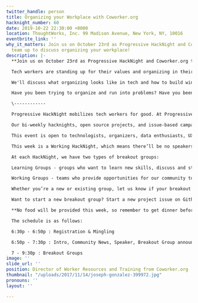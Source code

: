 ```yaml
---
twitter_handle: person
title: Organizing your Workplace with Coworker.org
hacknight_number: 60
date: 2019-10-22 22:30:00 +0000
location: ThoughtWorks, Inc. 99 Madison Avenue, New York, NY, 10016
eventbrite_link: ''
why_it_matters: Join us on October 23rd as Progressive HackNight and Coworker.org
  team up to discuss organizing your workplace!
description: |-
  **Join us on October 23rd as Progressive HackNight and Coworker.org team up to discuss organizing your workplace!**

  Tech workers are standing up for their values and organizing in their workplaces. This energy is attracting news coverage and inciting action across the country. We're bringing Marley Pulido, the Director of Worker Resources and Training from Coworker.org, to Progressive HackNight to get to the nitty gritty of how to organize your workplace.

  We'll discuss what organizing looks like in tech and how to build winning campaigns. Then we'll go through practical exercises to practice how to respond to complications and backlash as you're organizing.

  Have you been trying to organize and run into problems? Have you been curious what "organizing the workplace" really looks like? If so, come learn with us!

  \------------

  Progressive HackNight mobilizes tech workers for good. At Progressive HackNight, we design, plan, and organize around technology that addresses inequity and promotes a society that works for all. We take a strong stance that technology that breeds injustice and oppression should be dismantled.

  Our bi-weekly hacknights, open source projects, and issue-based campaigns educate and empower advocates and tech workers to create progressive change.

  This event is open to technologists, organizers, data enthusiasts, UX/UI designers, creatives, project managers, product managers, coders, etc... of all backgrounds/experiences.

  This week is a Working HackNight, which means there’ll be no speakers… just a full evening of hacking and strategizing! We’re going to collaborate on open-source projects, plan ways to help grassroots organizations, and learn from each other.

  At each HackNight, we have two types of breakout groups:

  Learning Groups - groups who want to learn new skills, discuss and strategize on issues, or refine their ideas.

  Working Groups - teams who provide opportunities for our community to use their skills by actively building technology and tools.

  Whether you’re a new or existing group, let us know if your breakout group will be at this HackNight, so we can announce what you’ll be working on in advance -- and volunteers can make sure to attend and connect with you! To get in touch with us, join the #project-leads channel on our Slack, or email us at organizers@progressivehacknight.org.

  Want to start a new breakout group? Start a new project issue on Github! Just click ‘New Issue’ and fill out the form so other attendees can learn about your group’s goals and needs.

  **No food will be provided this week, so remember to get dinner beforehand!**

  The schedule is as follows:

  6:30p - 6:50p : Registration & Mingling

  6:50p - 7:30p : Intro, Community News, Speaker, Breakout Group announcements

  7 - 9:30p : Breakout Groups
image: ''
slide_url: ''
position: Director of Worker Resources and Training from Coworker.org
thumbnail: "/uploads/2017/11/14/joseph-gonzalez-399972.jpg"
pronouns: ''
layout: ''

---
```

